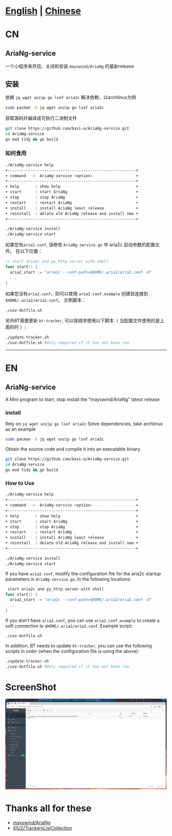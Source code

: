 # [English](#EN) | [Chinese](#CN)
# CN
## AriaNg-service
一个小程序来开启、关闭和安装 `mayswind/AriaNg` 的最新release
## 安装
依赖 `jq wget unzip go lsof aria2c`
解决依赖，以archlinux为例
```bash
sudo pacman -S jq wget unzip go lsof aria2c
```
获取源码并编译成可执行二进制文件
```bash
git clone https://github.com/basi-a/AriaNg-service.git
cd AriaNg-service
go mod tidy && go build
```
### 如何食用
```bash
./AriaNg-service help
+--------------------------------------------------------+
+ command  ->  AriaNg-service <option>                   +
+--------------------------------------------------------+
+ help       : show help                                 +
+ start      : start AriaNg                              +
+ stop       : stop AriaNg                               +
+ restart    : restart AriaNg                            +
+ install    : install AriaNg least release              +
+ reinstall  : delate old AriaNg release and install new +
+--------------------------------------------------------+
```
```bash
./AriaNg-service install
./AriaNg-service start
```
如果您有`aria2.conf`, 请修改 `AriaNg-service.go` 中 aria2c 启动参数的配置文件。
在以下位置：
```go
// start aria2c and py_http.server with shell
func start() {
  aria2_start := "aria2c --conf-path=$HOME/.aria2/aria2.conf -D"
  ...
}
```
如果您没有`aria2.conf`，则可以使用 `aria2.conf.example` 创建软连接到 `$HOME/.aria2/aria2.conf`。
示例脚本：
```bash
./use-dotfile.sh
```
另外BT需要更新 `bt-tracker`, 可以按顺序使用以下脚本（ 当配置文件使用的是上面的时 ）:
```bash
./update-tracker.sh
./use-dotfile.sh #Only required if it has not been run
```
***************
# EN
## AriaNg-service
A Mini program to start, stop install the "mayswind/AriaNg" latest release
### install
Rely on `jq wget unzip go lsof aria2c`
Solve dependencies, take archlinux as an example
```bash
sudo pacman -S jq wget unzip go lsof aria2c
```
Obtain the source code and compile it into an executable binary
```bash
git clone https://github.com/basi-a/AriaNg-service.git
cd AriaNg-service
go mod tidy && go build
```

### How to Use
```bash
./AriaNg-service help
+--------------------------------------------------------+
+ command  ->  AriaNg-service <option>                   +
+--------------------------------------------------------+
+ help       : show help                                 +
+ start      : start AriaNg                              +
+ stop       : stop AriaNg                               +
+ restart    : restart AriaNg                            +
+ install    : install AriaNg least release              +
+ reinstall  : delate old AriaNg release and install new +
+--------------------------------------------------------+
```
```bash
./AriaNg-service install
./AriaNg-service start
```
If you have `aria2.conf`, modify the configuration file for the aria2c startup parameters in `AriaNg-service.go`.
In the following locations:
```go
 start aria2c and py_http.server with shell
func start() {
  aria2_start := "aria2c --conf-path=$HOME/.aria2/aria2.conf -D"
  ...
}
```
If you don't have `aria2.conf`, you can use `aria2.conf.example` to create a soft connection to `$HOME/.aria2/aria2.conf`.
Example script:
```bash
./use-dotfile.sh
```
In addition, BT needs to update `bt-tracker`, you can use the following scripts in order (when the configuration file is using the above):
```bash
./update-tracker.sh
./use-dotfile.sh #Only required if it has not been run
```
# ScreenShot
![screenshot](screenshot.png)
# Thanks all for these 
- [mayswind/AriaNg](https://github.com/mayswind/AriaNg)
- [XIU2/TrackersListCollection](https://github.com/XIU2/TrackersListCollection)

